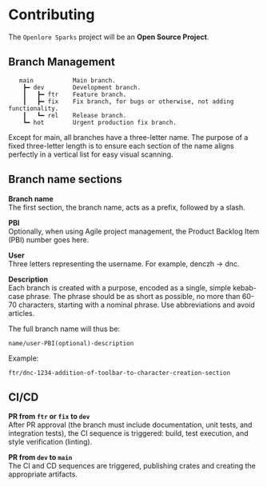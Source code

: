 # Contributing

The `Openlore Sparks` project will be an **Open Source Project**.

## Branch Management

```
   main           Main branch.
    ┣━ dev        Development branch.
    ┃   ┣━ ftr    Feature branch.
    ┃   ┣━ fix    Fix branch, for bugs or otherwise, not adding functionality.
    ┃   ┗━ rel    Release branch.
    ┗━ hot        Urgent production fix branch.
```

Except for main, all branches have a three-letter name. The purpose of a fixed three-letter length is to ensure each section of the name aligns perfectly in a vertical list for easy visual scanning.

## Branch name sections

**Branch name**  
The first section, the branch name, acts as a prefix, followed by a slash.

**PBI**  
Optionally, when using Agile project management, the Product Backlog Item (PBI) number goes here.

**User**  
Three letters representing the username. For example, denczh -> dnc.

**Description**  
Each branch is created with a purpose, encoded as a single, simple kebab-case phrase. The phrase should be as short as possible, no more than 60-70 characters, starting with a nominal phrase. Use abbreviations and avoid articles.

The full branch name will thus be:

```
name/user-PBI(optional)-description
```

Example:

```
ftr/dnc-1234-addition-of-toolbar-to-character-creation-section
```

## CI/CD
**PR from `ftr` or `fix` to `dev`**  
After PR approval (the branch must include documentation, unit tests, and integration tests), the CI sequence is triggered: build, test execution, and style verification (linting).

**PR from `dev` to `main`**  
The CI and CD sequences are triggered, publishing crates and creating the appropriate artifacts.